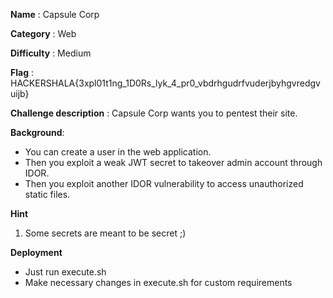 **Name** : Capsule Corp

**Category** : Web

**Difficulty** : Medium

**Flag** : HACKERSHALA{3xpl01t1ng_1D0Rs_lyk_4_pr0_vbdrhgudrfvuderjbyhgvredgvuijb}

**Challenge description** : 
Capsule Corp wants you to pentest their site. 

**Background**: 

+ You can create a user in the web application.
+ Then you exploit a weak JWT secret to takeover admin account through IDOR.
+ Then you exploit another IDOR vulnerability to access unauthorized static files.

**Hint**
1. Some secrets are meant to be secret ;)

**Deployment**
+ Just run execute.sh
+ Make necessary changes in execute.sh for custom requirements